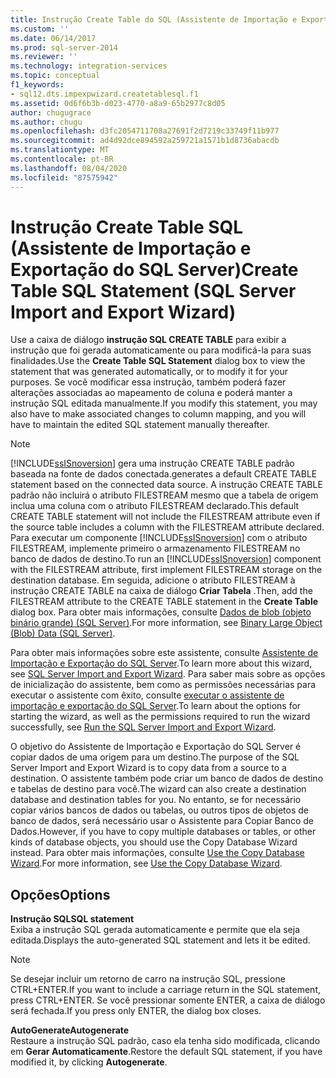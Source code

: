 ```yaml
---
title: Instrução Create Table do SQL (Assistente de Importação e Exportação do SQL Server) | Microsoft Docs
ms.custom: ''
ms.date: 06/14/2017
ms.prod: sql-server-2014
ms.reviewer: ''
ms.technology: integration-services
ms.topic: conceptual
f1_keywords:
- sql12.dts.impexpwizard.createtablesql.f1
ms.assetid: 0d6f6b3b-d023-4770-a8a9-65b2977c8d05
author: chugugrace
ms.author: chugu
ms.openlocfilehash: d3fc2054711708a27691f2d7219c33749f11b977
ms.sourcegitcommit: ad4d92dce894592a259721a1571b1d8736abacdb
ms.translationtype: MT
ms.contentlocale: pt-BR
ms.lasthandoff: 08/04/2020
ms.locfileid: "87575942"
---
```

# <a name="create-table-sql-statement-sql-server-import-and-export-wizard"></a><span data-ttu-id="31132-102">Instrução Create Table SQL (Assistente de Importação e Exportação do SQL Server)</span><span class="sxs-lookup"><span data-stu-id="31132-102">Create Table SQL Statement (SQL Server Import and Export Wizard)</span></span>
  <span data-ttu-id="31132-103">Use a caixa de diálogo **instrução SQL CREATE TABLE** para exibir a instrução que foi gerada automaticamente ou para modificá-la para suas finalidades.</span><span class="sxs-lookup"><span data-stu-id="31132-103">Use the **Create Table SQL Statement** dialog box to view the statement that was generated automatically, or to modify it for your purposes.</span></span> <span data-ttu-id="31132-104">Se você modificar essa instrução, também poderá fazer alterações associadas ao mapeamento de coluna e poderá manter a instrução SQL editada manualmente.</span><span class="sxs-lookup"><span data-stu-id="31132-104">If you modify this statement, you may also have to make associated changes to column mapping, and you will have to maintain the edited SQL statement manually thereafter.</span></span>  
  
> [!NOTE]  
>  [!INCLUDE[ssISnoversion](../../includes/ssisnoversion-md.md)] <span data-ttu-id="31132-105">gera uma instrução CREATE TABLE padrão baseada na fonte de dados conectada.</span><span class="sxs-lookup"><span data-stu-id="31132-105">generates a default CREATE TABLE statement based on the connected data source.</span></span> <span data-ttu-id="31132-106">A instrução CREATE TABLE padrão não incluirá o atributo FILESTREAM mesmo que a tabela de origem inclua uma coluna com o atributo FILESTREAM declarado.</span><span class="sxs-lookup"><span data-stu-id="31132-106">This default CREATE TABLE statement will not include the FILESTREAM attribute even if the source table includes a column with the FILESTREAM attribute declared.</span></span> <span data-ttu-id="31132-107">Para executar um componente [!INCLUDE[ssISnoversion](../../includes/ssisnoversion-md.md)] com o atributo FILESTREAM, implemente primeiro o armazenamento FILESTREAM no banco de dados de destino.</span><span class="sxs-lookup"><span data-stu-id="31132-107">To run an [!INCLUDE[ssISnoversion](../../includes/ssisnoversion-md.md)] component with the FILESTREAM attribute, first implement FILESTREAM storage on the destination database.</span></span> <span data-ttu-id="31132-108">Em seguida, adicione o atributo FILESTREAM à instrução CREATE TABLE na caixa de diálogo **Criar Tabela** .</span><span class="sxs-lookup"><span data-stu-id="31132-108">Then, add the FILESTREAM attribute to the CREATE TABLE statement in the **Create Table** dialog box.</span></span> <span data-ttu-id="31132-109">Para obter mais informações, consulte [Dados de blob &#40;objeto binário grande&#41; &#40;SQL Server&#41;](../../relational-databases/blob/binary-large-object-blob-data-sql-server.md).</span><span class="sxs-lookup"><span data-stu-id="31132-109">For more information, see [Binary Large Object &#40;Blob&#41; Data &#40;SQL Server&#41;](../../relational-databases/blob/binary-large-object-blob-data-sql-server.md).</span></span>  
  
 <span data-ttu-id="31132-110">Para obter mais informações sobre este assistente, consulte [Assistente de Importação e Exportação do SQL Server](import-and-export-data-with-the-sql-server-import-and-export-wizard.md).</span><span class="sxs-lookup"><span data-stu-id="31132-110">To learn more about this wizard, see [SQL Server Import and Export Wizard](import-and-export-data-with-the-sql-server-import-and-export-wizard.md).</span></span> <span data-ttu-id="31132-111">Para saber mais sobre as opções de inicialização do assistente, bem como as permissões necessárias para executar o assistente com êxito, consulte [executar o assistente de importação e exportação do SQL Server](start-the-sql-server-import-and-export-wizard.md).</span><span class="sxs-lookup"><span data-stu-id="31132-111">To learn about the options for starting the wizard, as well as the permissions required to run the wizard successfully, see [Run the SQL Server Import and Export Wizard](start-the-sql-server-import-and-export-wizard.md).</span></span>  
  
 <span data-ttu-id="31132-112">O objetivo do Assistente de Importação e Exportação do SQL Server é copiar dados de uma origem para um destino.</span><span class="sxs-lookup"><span data-stu-id="31132-112">The purpose of the SQL Server Import and Export Wizard is to copy data from a source to a destination.</span></span> <span data-ttu-id="31132-113">O assistente também pode criar um banco de dados de destino e tabelas de destino para você.</span><span class="sxs-lookup"><span data-stu-id="31132-113">The wizard can also create a destination database and destination tables for you.</span></span> <span data-ttu-id="31132-114">No entanto, se for necessário copiar vários bancos de dados ou tabelas, ou outros tipos de objetos de banco de dados, será necessário usar o Assistente para Copiar Banco de Dados.</span><span class="sxs-lookup"><span data-stu-id="31132-114">However, if you have to copy multiple databases or tables, or other kinds of database objects, you should use the Copy Database Wizard instead.</span></span> <span data-ttu-id="31132-115">Para obter mais informações, consulte [Use the Copy Database Wizard](../../relational-databases/databases/use-the-copy-database-wizard.md).</span><span class="sxs-lookup"><span data-stu-id="31132-115">For more information, see [Use the Copy Database Wizard](../../relational-databases/databases/use-the-copy-database-wizard.md).</span></span>  
  
## <a name="options"></a><span data-ttu-id="31132-116">Opções</span><span class="sxs-lookup"><span data-stu-id="31132-116">Options</span></span>  
 <span data-ttu-id="31132-117">**Instrução SQL**</span><span class="sxs-lookup"><span data-stu-id="31132-117">**SQL statement**</span></span>  
 <span data-ttu-id="31132-118">Exiba a instrução SQL gerada automaticamente e permite que ela seja editada.</span><span class="sxs-lookup"><span data-stu-id="31132-118">Displays the auto-generated SQL statement and lets it be edited.</span></span>  
  
> [!NOTE]  
>  <span data-ttu-id="31132-119">Se desejar incluir um retorno de carro na instrução SQL, pressione CTRL+ENTER.</span><span class="sxs-lookup"><span data-stu-id="31132-119">If you want to include a carriage return in the SQL statement, press CTRL+ENTER.</span></span> <span data-ttu-id="31132-120">Se você pressionar somente ENTER, a caixa de diálogo será fechada.</span><span class="sxs-lookup"><span data-stu-id="31132-120">If you press only ENTER, the dialog box closes.</span></span>  
  
 <span data-ttu-id="31132-121">**AutoGenerate**</span><span class="sxs-lookup"><span data-stu-id="31132-121">**Autogenerate**</span></span>  
 <span data-ttu-id="31132-122">Restaure a instrução SQL padrão, caso ela tenha sido modificada, clicando em **Gerar Automaticamente**.</span><span class="sxs-lookup"><span data-stu-id="31132-122">Restore the default SQL statement, if you have modified it, by clicking **Autogenerate**.</span></span>  
  
  

